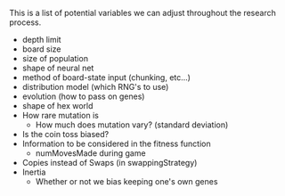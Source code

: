 This is a list of potential variables we can adjust throughout the research process.

- depth limit
- board size
- size of population
- shape of neural net
- method of board-state input (chunking, etc...)
- distribution model (which RNG's to use)
- evolution (how to pass on genes)
- shape of hex world
- How rare mutation is
   - How much does mutation vary? (standard deviation)
- Is the coin toss biased?
- Information to be considered in the fitness function
   - numMovesMade during game
- Copies instead of Swaps (in swappingStrategy)
- Inertia
   - Whether or not we bias keeping one's own genes
